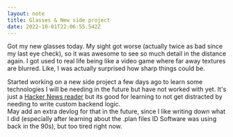 ```yaml
---
layout: note
title: Glasses & New side project
date: 2022-10-01T22:06:55.542Z
---
```

Got my new glasses today. My sight got worse (actually twice as bad since my last eye check), so it was awesome to see so much detail in the distance again. I got used to real life being like a video game where far away textures are blurred. Like, I was actually surprised how sharp things could be.

Started working on a new side project a few days ago to learn some technologies I will be needing in the future but have not worked with yet. It's just a [Hacker News reader](https://github.com/Plsr/next-orange) but its good for learning to not get distracted by needing to write custom backend logic.  
May add an extra devlog for that in the future, since I like writing down what I did (especially after learning about the .plan files ID Software was using back in the 90s), but too tired right now.